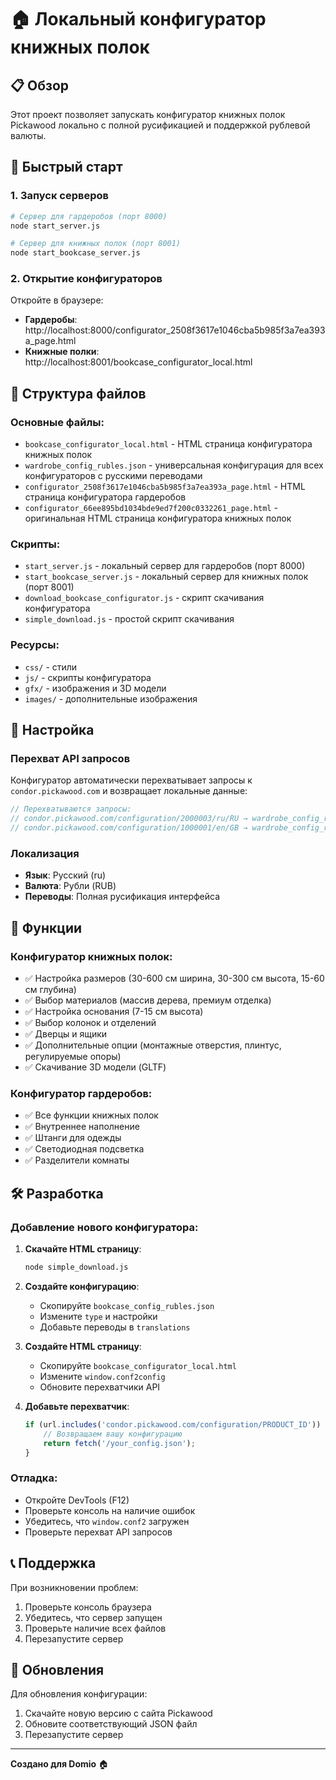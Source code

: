 # 🏠 Локальный конфигуратор книжных полок

## 📋 Обзор

Этот проект позволяет запускать конфигуратор книжных полок Pickawood локально с полной русификацией и поддержкой рублевой валюты.

## 🚀 Быстрый старт

### 1. Запуск серверов
```bash
# Сервер для гардеробов (порт 8000)
node start_server.js

# Сервер для книжных полок (порт 8001)
node start_bookcase_server.js
```

### 2. Открытие конфигураторов
Откройте в браузере:
- **Гардеробы**: http://localhost:8000/configurator_2508f3617e1046cba5b985f3a7ea393a_page.html
- **Книжные полки**: http://localhost:8001/bookcase_configurator_local.html

## 📁 Структура файлов

### Основные файлы:
- `bookcase_configurator_local.html` - HTML страница конфигуратора книжных полок
- `wardrobe_config_rubles.json` - универсальная конфигурация для всех конфигураторов с русскими переводами
- `configurator_2508f3617e1046cba5b985f3a7ea393a_page.html` - HTML страница конфигуратора гардеробов
- `configurator_66ee895bd1034bde9ed7f200c0332261_page.html` - оригинальная HTML страница конфигуратора книжных полок

### Скрипты:
- `start_server.js` - локальный сервер для гардеробов (порт 8000)
- `start_bookcase_server.js` - локальный сервер для книжных полок (порт 8001)
- `download_bookcase_configurator.js` - скрипт скачивания конфигуратора
- `simple_download.js` - простой скрипт скачивания

### Ресурсы:
- `css/` - стили
- `js/` - скрипты конфигуратора
- `gfx/` - изображения и 3D модели
- `images/` - дополнительные изображения

## 🔧 Настройка

### Перехват API запросов
Конфигуратор автоматически перехватывает запросы к `condor.pickawood.com` и возвращает локальные данные:

```javascript
// Перехватываются запросы:
// condor.pickawood.com/configuration/2000003/ru/RU → wardrobe_config_rubles.json (универсальная конфигурация)
// condor.pickawood.com/configuration/1000001/en/GB → wardrobe_config_rubles.json (универсальная конфигурация)
```

### Локализация
- **Язык**: Русский (ru)
- **Валюта**: Рубли (RUB)
- **Переводы**: Полная русификация интерфейса

## 🎯 Функции

### Конфигуратор книжных полок:
- ✅ Настройка размеров (30-600 см ширина, 30-300 см высота, 15-60 см глубина)
- ✅ Выбор материалов (массив дерева, премиум отделка)
- ✅ Настройка основания (7-15 см высота)
- ✅ Выбор колонок и отделений
- ✅ Дверцы и ящики
- ✅ Дополнительные опции (монтажные отверстия, плинтус, регулируемые опоры)
- ✅ Скачивание 3D модели (GLTF)

### Конфигуратор гардеробов:
- ✅ Все функции книжных полок
- ✅ Внутреннее наполнение
- ✅ Штанги для одежды
- ✅ Светодиодная подсветка
- ✅ Разделители комнаты

## 🛠️ Разработка

### Добавление нового конфигуратора:

1. **Скачайте HTML страницу**:
   ```bash
   node simple_download.js
   ```

2. **Создайте конфигурацию**:
   - Скопируйте `bookcase_config_rubles.json`
   - Измените `type` и настройки
   - Добавьте переводы в `translations`

3. **Создайте HTML страницу**:
   - Скопируйте `bookcase_configurator_local.html`
   - Измените `window.conf2config`
   - Обновите перехватчики API

4. **Добавьте перехватчик**:
   ```javascript
   if (url.includes('condor.pickawood.com/configuration/PRODUCT_ID')) {
       // Возвращаем вашу конфигурацию
       return fetch('/your_config.json');
   }
   ```

### Отладка:
- Откройте DevTools (F12)
- Проверьте консоль на наличие ошибок
- Убедитесь, что `window.conf2` загружен
- Проверьте перехват API запросов

## 📞 Поддержка

При возникновении проблем:
1. Проверьте консоль браузера
2. Убедитесь, что сервер запущен
3. Проверьте наличие всех файлов
4. Перезапустите сервер

## 🔄 Обновления

Для обновления конфигурации:
1. Скачайте новую версию с сайта Pickawood
2. Обновите соответствующий JSON файл
3. Перезапустите сервер

---

**Создано для Domio** 🏠
